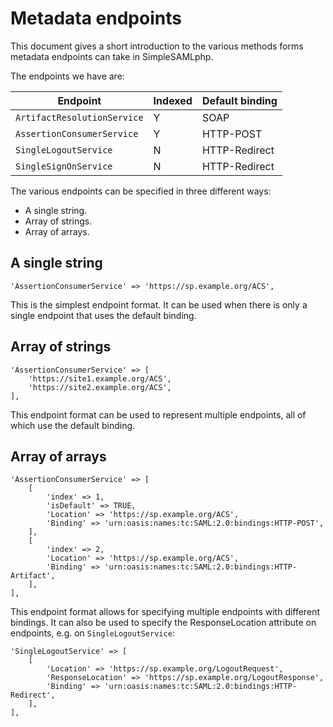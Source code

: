 Metadata endpoints
==================

This document gives a short introduction to the various methods forms metadata endpoints can take in SimpleSAMLphp.

The endpoints we have are:

Endpoint                       | Indexed | Default binding
-------------------------------|---------|----------------
`ArtifactResolutionService`    | Y       | SOAP
`AssertionConsumerService`     | Y       | HTTP-POST
`SingleLogoutService`          | N       | HTTP-Redirect
`SingleSignOnService`          | N       | HTTP-Redirect


The various endpoints can be specified in three different ways:

  * A single string.
  * Array of strings.
  * Array of arrays.


A single string
---------------

    'AssertionConsumerService' => 'https://sp.example.org/ACS',

This is the simplest endpoint format.
It can be used when there is only a single endpoint that uses the default binding.


Array of strings
----------------

    'AssertionConsumerService' => [
        'https://site1.example.org/ACS',
        'https://site2.example.org/ACS',
    ],

This endpoint format can be used to represent multiple endpoints, all of which use the default binding.


Array of arrays
---------------

    'AssertionConsumerService' => [
        [
            'index' => 1,
            'isDefault' => TRUE,
            'Location' => 'https://sp.example.org/ACS',
            'Binding' => 'urn:oasis:names:tc:SAML:2.0:bindings:HTTP-POST',
        ],
        [
            'index' => 2,
            'Location' => 'https://sp.example.org/ACS',
            'Binding' => 'urn:oasis:names:tc:SAML:2.0:bindings:HTTP-Artifact',
        ],
    ],

This endpoint format allows for specifying multiple endpoints with different bindings.
It can also be used to specify the ResponseLocation attribute on endpoints, e.g. on `SingleLogoutService`:

    'SingleLogoutService' => [
        [
            'Location' => 'https://sp.example.org/LogoutRequest',
            'ResponseLocation' => 'https://sp.example.org/LogoutResponse',
            'Binding' => 'urn:oasis:names:tc:SAML:2.0:bindings:HTTP-Redirect',
        ],
    ],

